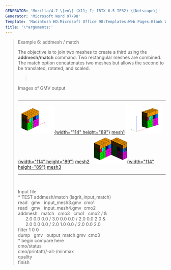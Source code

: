 ```yaml
---
GENERATOR: 'Mozilla/4.7 \[en\] (X11; I; IRIX 6.5 IP32) \[Netscape\]'
Generator: 'Microsoft Word 97/98'
Template: 'Macintosh HD:Microsoft Office 98:Templates:Web Pages:Blank Web Page'
title: '\*arguments:'
---
```


> Example 6: addmesh / match
>
> The objective is to join two meshes to create a third using the
> **addmesh/match** command. Two rectangular meshes are combined. The
> match option concatenates two meshes but allows the second to be
> translated, rotated, and scaled.
>
> >  
>
> Images of GMV output\
>  
>
>   ---------------------------------------------------------------------------------------------------------------------------------------------------------------- ---------------------------------------------------------------------------------------------------------------------------------------------------------------- ---------------------------------------------------------------------------------------------------------------------------------------------------------------------------
>   [![](image/addmesh_match/addmesh_mesh1_tn.gif){width="114" height="89"}](image/addmesh_match/addmesh_mesh1.gif) [mesh1](image/addmesh_match/addmesh_mesh1.gif)   [![](image/addmesh_match/addmesh_mesh2_tn.gif){width="114" height="89"}](image/addmesh_match/addmesh_mesh2.gif) [mesh2](image/addmesh_match/addmesh_mesh2.gif)   [![](image/addmesh_match/addmesh_mesh3_tn.gif){width="114" height="89"}](image/addmesh_match/addmesh_mesh3.gif) [mesh3](/test/html/image/addmesh_match/addmesh_mesh3.gif)
>   ---------------------------------------------------------------------------------------------------------------------------------------------------------------- ---------------------------------------------------------------------------------------------------------------------------------------------------------------- ---------------------------------------------------------------------------------------------------------------------------------------------------------------------------
>
>  
>
> Input file\
> \* TEST addmesh/match (lagrit\_input\_match)\
> read   gmv   input\_mesh3.gmv  cmo1\
> read   gmv   input\_mesh4.gmv  cmo2\
> addmesh   match   cmo3   cmo1   cmo2 / &\
>       2.0 0.0 0.0 / 3.0 0.0 0.0 / 2.0 0.0 2.0 &\
>       2.0 0.0 0.0 / 2.0 1.0 0.0 / 2.0 0.0 2.0\
> filter 1 0 0\
> dump   gmv   output\_match.gmv  cmo3\
> \* begin compare here\
> cmo/status\
> cmo/printatt//-all-/minmax\
> quality\
> finish
